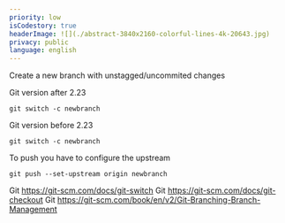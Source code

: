 ```yaml
---
priority: low
isCodestory: true
headerImage: ![](./abstract-3840x2160-colorful-lines-4k-20643.jpg)
privacy: public
language: english
---
```


Create a new branch with unstagged/uncommited changes

Git version after 2.23

```
git switch -c newbranch
```

Git version before 2.23

```
git switch -c newbranch
```

To push you have to configure the upstream

```
git push --set-upstream origin newbranch
```

Git https://git-scm.com/docs/git-switch
Git https://git-scm.com/docs/git-checkout
Git https://git-scm.com/book/en/v2/Git-Branching-Branch-Management
